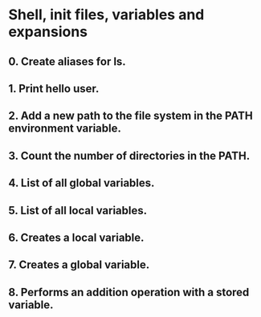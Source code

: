 # Shell, init files, variables and expansions
## 0. Create aliases for ls.
## 1. Print hello user.
## 2. Add a new path to the file system in the PATH environment variable.
## 3. Count the number of directories in the PATH.
## 4. List of all global variables.
## 5. List of all local variables.
## 6. Creates a local variable.
## 7. Creates a global variable.
## 8. Performs an addition operation with a stored variable.
